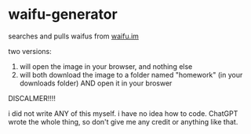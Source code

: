# waifu-generator
searches and pulls waifus from [waifu.im](url)

two versions:

1. will open the image in your browser, and nothing else
2. will both download the image to a folder named "homework" (in your downloads folder) AND open it in your broswer


DISCALMER!!!!

i did not write ANY of this myself. i have no idea how to code. ChatGPT wrote the whole thing, so don't give me any credit or anything like that.
